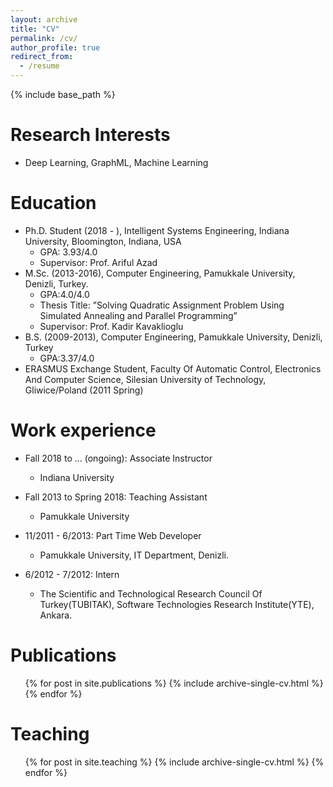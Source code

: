 ```yaml
---
layout: archive
title: "CV"
permalink: /cv/
author_profile: true
redirect_from:
  - /resume
---
```


{% include base_path %}

Research Interests
======
* Deep Learning, GraphML, Machine Learning

Education
======
* Ph.D. Student (2018 - ),  Intelligent Systems Engineering, Indiana University, Bloomington, Indiana, USA
  * GPA: 3.93/4.0
  * Supervisor: Prof. Ariful Azad
* M.Sc. (2013-2016), Computer Engineering, Pamukkale University, Denizli, Turkey.
  * GPA:4.0/4.0
  * Thesis Title: ”Solving Quadratic Assignment Problem Using Simulated Annealing and Parallel Programming”
  * Supervisor: Prof. Kadir Kavaklioglu
* B.S. (2009-2013), Computer Engineering, Pamukkale University, Denizli, Turkey
  * GPA:3.37/4.0
* ERASMUS Exchange Student, Faculty Of Automatic Control, Electronics And Computer Science, Silesian University of Technology, Gliwice/Poland (2011 Spring)


Work experience
======
* Fall 2018 to ... (ongoing): Associate Instructor
  * Indiana University

* Fall 2013 to Spring 2018: Teaching Assistant
  * Pamukkale University
* 11/2011 - 6/2013: Part Time Web Developer
  * Pamukkale University, IT Department, Denizli.
* 6/2012 - 7/2012: Intern
  * The Scientific and Technological Research Council Of Turkey(TUBITAK), Software Technologies Research Institute(YTE), Ankara.

<!--
Skills
======
* Skill 1
* Skill 2
  * Sub-skill 2.1
  * Sub-skill 2.2
  * Sub-skill 2.3
* Skill 3
-->

Publications
======
  <ul>{% for post in site.publications %}
    {% include archive-single-cv.html %}
  {% endfor %}</ul>

<!--
Talks
======
  <ul>{% for post in site.talks %}
    {% include archive-single-talk-cv.html %}
  {% endfor %}</ul>
-->

Teaching
======
  <ul>{% for post in site.teaching %}
    {% include archive-single-cv.html %}
  {% endfor %}</ul>

<!--
Service and leadership
======
* Currently signed in to 43 different slack teams
-->
